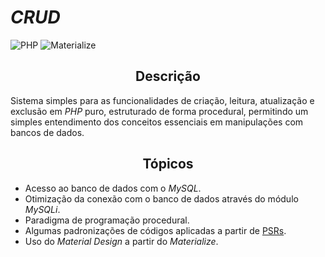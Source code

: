 # *CRUD*

![PHP](https://img.shields.io/badge/PHP-%5E7.4.9-blue.svg) ![Materialize](https://img.shields.io/badge/Materialize-%5E1.0.0-ff69b4.svg)

<h2 align="center"><strong>Descrição</strong></h2>

Sistema simples para as funcionalidades de criação, leitura, atualização e exclusão em *PHP* puro, estruturado de forma procedural, permitindo um simples entendimento dos conceitos essenciais em manipulações com bancos de dados.

<h2 align="center"><strong>Tópicos</strong></h2>

- Acesso ao banco de dados com o *MySQL*.
- Otimização da conexão com o banco de dados através do módulo *MySQLi*.
- Paradigma de programação procedural.
- Algumas padronizações de códigos aplicadas a partir de [PSRs](https://www.php-fig.org/psr/).
- Uso do *Material Design* a partir do *Materialize*.